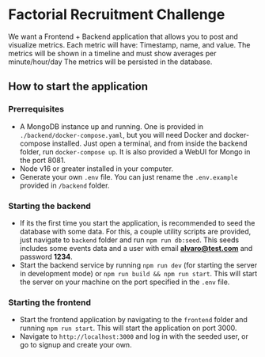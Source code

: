 # Factorial Recruitment Challenge 

We want a Frontend + Backend application that allows you to post and visualize metrics. Each metric will have: Timestamp, name, and value. The metrics will be shown in a timeline and must show averages per minute/hour/day The metrics will be persisted in the database.

## How to start the application

### Prerrequisites

- A MongoDB instance up and running. One is provided in `./backend/docker-compose.yaml`, but you will need Docker and docker-compose installed. Just open a terminal, and from inside the backend folder, run `docker-compose up`. It is also provided a WebUI for Mongo in the port 8081.
- Node v16 or greater installed in your computer.
- Generate your own `.env` file. You can just rename the `.env.example` provided in `/backend` folder.

### Starting the backend

- If its the first time you start the application, is recommended to seed the database with some data. For this, a couple utility scripts are provided, just navigate to `backend` folder and run `npm run db:seed`. This seeds includes some events data and a user with email **alvaro@test.com** and password **1234**.
- Start the backend service by running `npm run dev` (for starting the server in development mode) or `npm run build && npm run start`. This will start the server on your machine on the port specified in the `.env` file.

### Starting the frontend

- Start the frontend application by navigating to the `frontend` folder and running `npm run start`. This will start the application on port 3000.
- Navigate to `http://localhost:3000` and log in with the seeded user, or go to signup and create your own.


